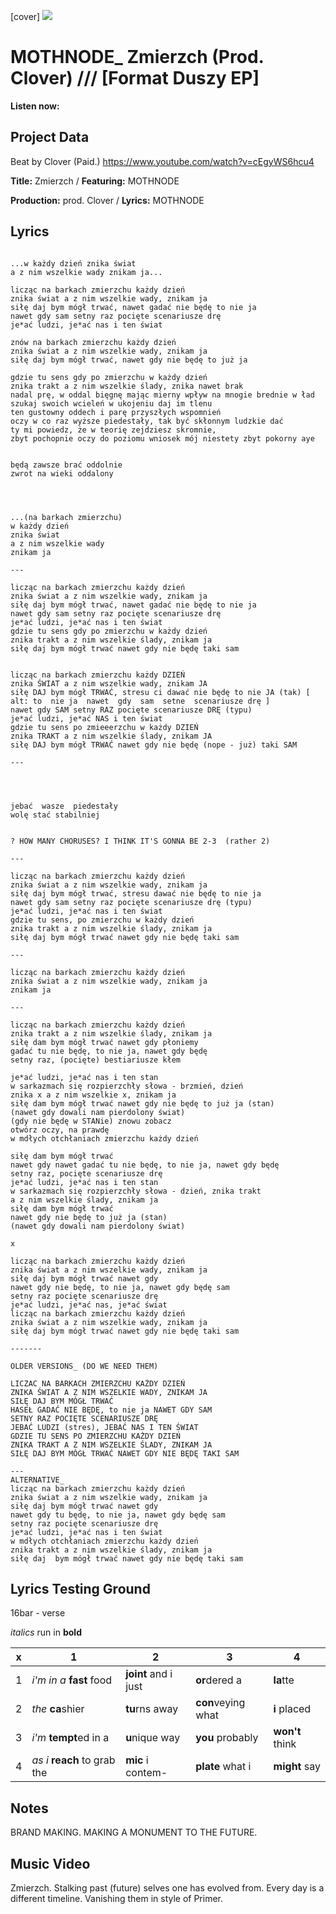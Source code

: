 [cover] ![](57175019_319474918741616_8502199518755923887_n.jpg)

# MOTHNODE_ Zmierzch (Prod. Clover) /// [Format Duszy EP]

**Listen now:** 

## Project Data

Beat by Clover (Paid.)
https://www.youtube.com/watch?v=cEgyWS6hcu4

**Title:** Zmierzch / **Featuring:** MOTHNODE

**Production:** prod. Clover / **Lyrics:** MOTHNODE

## Lyrics

```

...w każdy dzień znika świat 
a z nim wszelkie wady znikam ja...

licząc na barkach zmierzchu każdy dzień
znika świat a z nim wszelkie wady, znikam ja
siłę daj bym mógł trwać, nawet gadać nie będę to nie ja
nawet gdy sam setny raz pocięte scenariusze drę
je*ać ludzi, je*ać nas i ten świat

znów na barkach zmierzchu każdy dzień
znika świat a z nim wszelkie wady, znikam ja
siłę daj bym mógł trwać, nawet gdy nie będę to już ja

gdzie tu sens gdy po zmierzchu w każdy dzień
znika trakt a z nim wszelkie ślady, znika nawet brak
nadal prę, w oddal bięgnę mając mierny wpływ na mnogie brednie w ład
szukaj swoich wcieleń w ukojeniu daj im tlenu 
ten gustowny oddech i parę przyszłych wspomnień
oczy w co raz wyższe piedestały, tak być skłonnym ludzkie dać
ty mi powiedz, że w teorię zejdziesz skromnie,
zbyt pochopnie oczy do poziomu wniosek mój niestety zbyt pokorny aye


będą zawsze brać oddolnie
zwrot na wieki oddalony




...(na barkach zmierzchu)
w każdy dzień
znika świat 
a z nim wszelkie wady
znikam ja

---

licząc na barkach zmierzchu każdy dzień
znika świat a z nim wszelkie wady, znikam ja
siłę daj bym mógł trwać, nawet gadać nie będę to nie ja
nawet gdy sam setny raz pocięte scenariusze drę
je*ać ludzi, je*ać nas i ten świat
gdzie tu sens gdy po zmierzchu w każdy dzień
znika trakt a z nim wszelkie ślady, znikam ja
siłę daj bym mógł trwać nawet gdy nie będę taki sam


licząc na barkach zmierzchu każdy DZIEŃ
znika ŚWIAT a z nim wszelkie wady, znikam JA
siłę DAJ bym mógł TRWAĆ, stresu ci dawać nie będę to nie JA (tak) [ alt: to  nie ja  nawet  gdy  sam  setne  scenariusze drę ]
nawet gdy SAM setny RAZ pocięte scenariusze DRĘ (typu)
je*ać ludzi, je*ać NAS i ten świat
gdzie tu sens po zmieeerzchu w każdy DZIEŃ
znika TRAKT a z nim wszelkie ślady, znikam JA
siłę DAJ bym mógł TRWAĆ nawet gdy nie będę (nope - już) taki SAM

---




jebać  wasze  piedestały
wolę stać stabilniej


? HOW MANY CHORUSES? I THINK IT'S GONNA BE 2-3  (rather 2)

---

licząc na barkach zmierzchu każdy dzień
znika świat a z nim wszelkie wady, znikam ja
siłę daj bym mógł trwać, stresu dawać nie będę to nie ja
nawet gdy sam setny raz pocięte scenariusze drę (typu)
je*ać ludzi, je*ać nas i ten świat
gdzie tu sens, po zmierzchu w każdy dzień
znika trakt a z nim wszelkie ślady, znikam ja
siłę daj bym mógł trwać nawet gdy nie będę taki sam

---

licząc na barkach zmierzchu każdy dzień
znika świat a z nim wszelkie wady, znikam ja
znikam ja

---

licząc na barkach zmierzchu każdy dzień
znika trakt a z nim wszelkie ślady, znikam ja
siłę dam bym mógł trwać nawet gdy płoniemy
gadać tu nie będę, to nie ja, nawet gdy będę
setny raz, (pocięte) bestiariusze kłem

je*ać ludzi, je*ać nas i ten stan
w sarkazmach się rozpierzchły słowa - brzmień, dzień
znika x a z nim wszelkie x, znikam ja
siłę dam bym mógł trwać nawet gdy nie będę to już ja (stan) 
(nawet gdy dowali nam pierdolony świat)
(gdy nie będę w STANie) znowu zobacz 
otwórz oczy, na prawdę
w mdłych otchłaniach zmierzchu każdy dzień

siłę dam bym mógł trwać 
nawet gdy nawet gadać tu nie będę, to nie ja, nawet gdy będę
setny raz, pocięte scenariusze drę
je*ać ludzi, je*ać nas i ten stan
w sarkazmach się rozpierzchły słowa - dzień, znika trakt 
a z nim wszelkie ślady, znikam ja
siłę dam bym mógł trwać 
nawet gdy nie będę to już ja (stan) 
(nawet gdy dowali nam pierdolony świat)

x

licząc na barkach zmierzchu każdy dzień
znika świat a z nim wszelkie wady, znikam ja
siłę daj bym mógł trwać nawet gdy
nawet gdy nie będę, to nie ja, nawet gdy będę sam
setny raz pocięte scenariusze drę
je*ać ludzi, je*ać nas, je*ać świat
licząc na barkach zmierzchu każdy dzień
znika świat a z nim wszelkie wady, znikam ja
siłę daj bym mógł trwać nawet gdy nie będę taki sam

-------

OLDER VERSIONS_ (DO WE NEED THEM)

LICZAC NA BARKACH ZMIERZCHU KAŻDY DZIEŃ
ZNIKA ŚWIAT A Z NIM WSZELKIE WADY, ZNIKAM JA
SIŁĘ DAJ BYM MÓGŁ TRWAĆ 
HASEŁ GADAĆ NIE BĘDĘ, to nie ja NAWET GDY SAM
SETNY RAZ POCIĘTE SCENARIUSZE DRĘ
JEBAĆ LUDZI (stres), JEBAĆ NAS I TEN ŚWIAT
GDZIE TU SENS PO ZMIERZCHU KAŻDY DZIEŃ
ZNIKA TRAKT A Z NIM WSZELKIE ŚLADY, ZNIKAM JA
SIŁĘ DAJ BYM MÓGŁ TRWAĆ NAWET GDY NIE BĘDĘ TAKI SAM

---
ALTERNATIVE_
licząc na barkach zmierzchu każdy dzień
znika świat a z nim wszelkie wady, znikam ja
siłę daj bym mógł trwać nawet gdy
nawet gdy tu będę, to nie ja, nawet gdy będę sam
setny raz pocięte scenariusze drę
je*ać ludzi, je*ać nas i ten świat
w mdłych otchłaniach zmierzchu każdy dzień
znika trakt a z nim wszelkie ślady, znikam ja
siłę daj  bym mógł trwać nawet gdy nie będę taki sam

```

## Lyrics Testing Ground

16bar - verse

*italics* run in
**bold**

| x | 1 | 2 | 3 | 4 |
|---|---|---|---|---|
| 1 | *i'm in a* **fast** food | **joint** and i just  | **or**dered a  | **la**tte  |
| 2 | *the* **ca**shier | **tu**rns away  |  **con**veying what |  **i** placed |
| 3 | *i'm* **tempt**ed in a | **u**nique way  |  **you** probably |  **won't** think |
| 4 | *as i* **reach** to grab the |  **mic** i contem-  | **plate** what i | **might** say |

## Notes

BRAND MAKING. MAKING A MONUMENT TO THE FUTURE.

## Music Video

Zmierzch. Stalking past (future) selves one has evolved from. Every day is a different timeline. Vanishing them in style of Primer.
